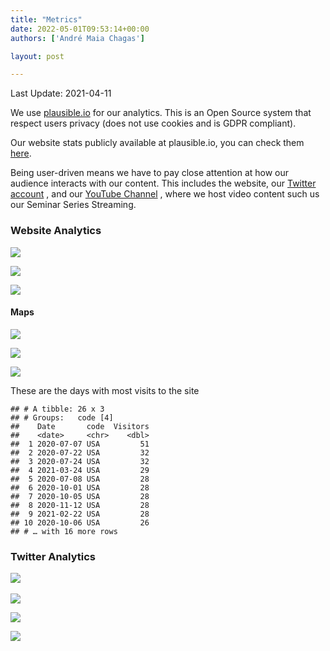 ```yaml
---
title: "Metrics"
date: 2022-05-01T09:53:14+00:00
authors: ['André Maia Chagas']

layout: post

---
```





Last Update: 2021-04-11

We use [plausible.io](plausible.io) for our analytics. This is an Open
Source system that respect users privacy (does not use cookies and is
GDPR compliant).

Our website stats publicly available at plausible.io, you can check them
[here](https://plausible.io/open-neuroscience.com?period=12mo).

Being user-driven means we have to pay close attention at how our
audience interacts with our content. This includes the website, our
[Twitter account](twitter.com/openneurosci) , and our [YouTube
Channel](https://www.youtube.com/channel/UCHPvi_HaEU7OQgXQBh9ECvQ) ,
where we host video content such us our Seminar Series Streaming.

### Website Analytics

![](unnamed-chunk-3-1.png)<!-- -->

![](unnamed-chunk-4-1.png)<!-- -->

![](unnamed-chunk-5-1.png)<!-- -->

#### Maps

![](unnamed-chunk-6-1.png)<!-- -->


![](unnamed-chunk-8-1.png)<!-- -->

![](unnamed-chunk-10-1.png)<!-- -->

These are the days with most visits to the site

    ## # A tibble: 26 x 3
    ## # Groups:   code [4]
    ##    Date       code  Visitors
    ##    <date>     <chr>    <dbl>
    ##  1 2020-07-07 USA         51
    ##  2 2020-07-22 USA         32
    ##  3 2020-07-24 USA         32
    ##  4 2021-03-24 USA         29
    ##  5 2020-07-08 USA         28
    ##  6 2020-10-01 USA         28
    ##  7 2020-10-05 USA         28
    ##  8 2020-11-12 USA         28
    ##  9 2021-02-22 USA         28
    ## 10 2020-10-06 USA         26
    ## # … with 16 more rows

### Twitter Analytics

![](unnamed-chunk-11-1.png)
<br>
<br>
![](unnamed-chunk-11-2.png)<!-- -->

![](unnamed-chunk-12-1.png)<!-- -->

![](twitter_days-1.png)<!-- -->
  

<br>
<br>

